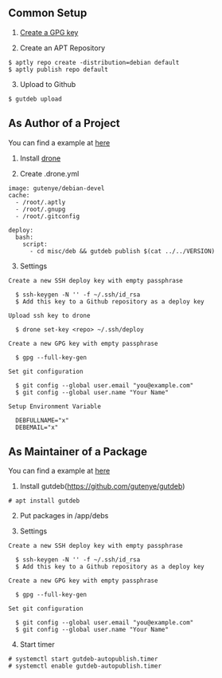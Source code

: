Common Setup
--------

1. [Create a GPG key](http://www.dewinter.com/gnupg_howto/english/GPGMiniHowto-3.html#ss3.1)

2. Create an APT Repository

```
$ aptly repo create -distribution=debian default
$ aptly publish repo default
```

3. Upload to Github

```
$ gutdeb upload
```

As Author of a Project
----------------------

You can find a example at [here](https://github.com/gutenye/gutdeb)

1. Install [drone](https://github.com/drone/drone)

2. Create .drone.yml

```
image: gutenye/debian-devel
cache:
  - /root/.aptly
  - /root/.gnupg
  - /root/.gitconfig

deploy:
  bash:
    script:
      - cd misc/deb && gutdeb publish $(cat ../../VERSION)
```

3. Settings

```
Create a new SSH deploy key with empty passphrase

  $ ssh-keygen -N '' -f ~/.ssh/id_rsa
  $ Add this key to a Github repository as a deploy key

Upload ssh key to drone

  $ drone set-key <repo> ~/.ssh/deploy

Create a new GPG key with empty passphrase

  $ gpg --full-key-gen

Set git configuration

  $ git config --global user.email "you@example.com"
  $ git config --global user.name "Your Name"

Setup Environment Variable

  DEBFULLNAME="x"
  DEBEMAIL="x"
```

As Maintainer of a Package
--------------------------

You can find a example at [here](https://github.com/gutenye/debs)

1. Install gutdeb(https://github.com/gutenye/gutdeb)

```
# apt install gutdeb
```

2. Put packages in /app/debs

3. Settings

```
Create a new SSH deploy key with empty passphrase

  $ ssh-keygen -N '' -f ~/.ssh/id_rsa
  $ Add this key to a Github repository as a deploy key

Create a new GPG key with empty passphrase

  $ gpg --full-key-gen

Set git configuration

  $ git config --global user.email "you@example.com"
  $ git config --global user.name "Your Name"
```

4. Start timer

```
# systemctl start gutdeb-autopublish.timer
# systemctl enable gutdeb-autopublish.timer
```
